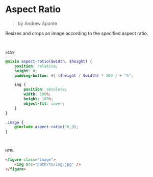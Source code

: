 # Aspect Ratio
> by Andrew Aponte

Resizes and crops an image according to the specified aspect ratio.

<br>

`SCSS`
```scss
@mixin aspect-ratio($width, $height) {
    position: relative;
    height: 0;
    padding-bottom: #{ ($height / $width) * 100 } + "%";

    img {
        position: absolute;
        width: 100%;
        height: 100%;
        object-fit: cover;
    }
}

.image {
    @include aspect-ratio(16,9);
}
```

<br>

`HTML`
```html
<figure class="image">
    <img src="path/to/img.jpg" />
</figure>
```
